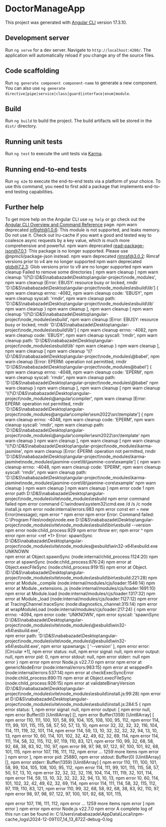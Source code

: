 # DoctorManageApp

This project was generated with [Angular CLI](https://github.com/angular/angular-cli) version 17.3.10.

## Development server

Run `ng serve` for a dev server. Navigate to `http://localhost:4200/`. The application will automatically reload if you change any of the source files.

## Code scaffolding

Run `ng generate component component-name` to generate a new component. You can also use `ng generate directive|pipe|service|class|guard|interface|enum|module`.

## Build

Run `ng build` to build the project. The build artifacts will be stored in the `dist/` directory.

## Running unit tests

Run `ng test` to execute the unit tests via [Karma](https://karma-runner.github.io).

## Running end-to-end tests

Run `ng e2e` to execute the end-to-end tests via a platform of your choice. To use this command, you need to first add a package that implements end-to-end testing capabilities.

## Further help

To get more help on the Angular CLI use `ng help` or go check out the [Angular CLI Overview and Command Reference](https://angular.io/cli) page.
npm warn deprecated inflight@1.0.6: This module is not supported, and leaks memory. Do not use it. Check out lru-cache if you want a good and tested 
way to coalesce async requests by a key value, which is much more comprehensive and powerful.
npm warn deprecated read-package-json@7.0.1: This package is no longer supported. Please use @npmcli/package-json instead.
npm warn deprecated rimraf@3.0.2: Rimraf versions prior to v4 are no longer supported
npm warn deprecated glob@7.2.3: Glob versions prior to v9 are no longer supported
npm warn cleanup Failed to remove some directories [
npm warn cleanup   [
npm warn cleanup     '\\\\?\\D:\\D&S\\nababazade\\Desktop\\angular-project\\node_modules',
npm warn cleanup     [Error: EBUSY: resource busy or locked, rmdir 'D:\D&S\nababazade\Desktop\angular-project\node_modules\esbuild\lib'] {
npm warn cleanup       errno: -4082,
npm warn cleanup       code: 'EBUSY',
npm warn cleanup       syscall: 'rmdir',
npm warn cleanup       path: 'D:\\D&S\\nababazade\\Desktop\\angular-project\\node_modules\\esbuild\\lib'
npm warn cleanup     }
npm warn cleanup   ],
npm warn cleanup   [
npm warn cleanup     '\\\\?\\D:\\D&S\\nababazade\\Desktop\\angular-project\\node_modules\\esbuild',
npm warn cleanup     [Error: EBUSY: resource busy or locked, rmdir 'D:\D&S\nababazade\Desktop\angular-project\node_modules\esbuild\lib'] {
npm warn cleanup       errno: -4082,
npm warn cleanup       code: 'EBUSY',
npm warn cleanup       syscall: 'rmdir',
npm warn cleanup       path: 'D:\\D&S\\nababazade\\Desktop\\angular-project\\node_modules\\esbuild\\lib'
npm warn cleanup     }
npm warn cleanup   ],
npm warn cleanup   [
npm warn cleanup     '\\\\?\\D:\\D&S\\nababazade\\Desktop\\angular-project\\node_modules\\@babel',
npm warn cleanup     [Error: EPERM: operation not permitted, rmdir 'D:\D&S\nababazade\Desktop\angular-project\node_modules\@babel'] {
npm warn cleanup       errno: -4048,
npm warn cleanup       code: 'EPERM',
npm warn cleanup       syscall: 'rmdir',
npm warn cleanup       path: 'D:\\D&S\\nababazade\\Desktop\\angular-project\\node_modules\\@babel'
npm warn cleanup     }
npm warn cleanup   ],
npm warn cleanup   [
npm warn cleanup     '\\\\?\\D:\\D&S\\nababazade\\Desktop\\angular-project\\node_modules\\@angular\\compiler',
npm warn cleanup     [Error: EPERM: operation not permitted, rmdir 'D:\D&S\nababazade\Desktop\angular-project\node_modules\@angular\compiler\esm2022\src\template'] {
npm warn cleanup       errno: -4048,
npm warn cleanup       code: 'EPERM',
npm warn cleanup       syscall: 'rmdir',
npm warn cleanup       path: 'D:\\D&S\\nababazade\\Desktop\\angular-project\\node_modules\\@angular\\compiler\\esm2022\\src\\template'
npm warn cleanup     }
npm warn cleanup   ],
npm warn cleanup   [
npm warn cleanup     '\\\\?\\D:\\D&S\\nababazade\\Desktop\\angular-project\\node_modules\\karma-jasmine',
npm warn cleanup     [Error: EPERM: operation not permitted, rmdir 'D:\D&S\nababazade\Desktop\angular-project\node_modules\karma-jasmine\node_modules\jasmine-core\lib\jasmine-core\example'] {
npm warn cleanup       errno: -4048,
npm warn cleanup       code: 'EPERM',
npm warn cleanup       syscall: 'rmdir',
npm warn cleanup       path: 'D:\\D&S\\nababazade\\Desktop\\angular-project\\node_modules\\karma-jasmine\\node_modules\\jasmine-core\\lib\\jasmine-core\\example'
npm warn cleanup     }
npm warn cleanup   ]
npm warn cleanup ]
npm error code 1
npm error path D:\D&S\nababazade\Desktop\angular-project\node_modules\vite\node_modules\esbuild
npm error command failed
npm error command C:\windows\system32\cmd.exe /d /s /c node install.js
npm error node:internal/errors:983
npm error   const err = new Error(message);
npm error               ^
npm error
npm error Error: Command failed: C:\Program Files\nodejs\node.exe D:\D&S\nababazade\Desktop\angular-project\node_modules\vite\node_modules\esbuild\bin\esbuild --version
npm error node:child_process:929
npm error     throw err;
npm error     ^
npm error
npm error <ref *1> Error: spawnSync D:\D&S\nababazade\Desktop\angular-project\node_modules\vite\node_modules\@esbuild\win32-x64\esbuild.exe UNKNOWN  
npm error     at Object.spawnSync (node:internal/child_process:1124:20)
npm error     at spawnSync (node:child_process:876:24)
npm error     at Object.execFileSync (node:child_process:919:15)
npm error     at Object.<anonymous> (D:\D&S\nababazade\Desktop\angular-project\node_modules\vite\node_modules\esbuild\bin\esbuild:221:28)
npm error     at Module._compile (node:internal/modules/cjs/loader:1546:14)
npm error     at Module._extensions..js (node:internal/modules/cjs/loader:1691:10)
npm error     at Module.load (node:internal/modules/cjs/loader:1317:32)
npm error     at Module._load (node:internal/modules/cjs/loader:1127:12)
npm error     at TracingChannel.traceSync (node:diagnostics_channel:315:14)
npm error     at wrapModuleLoad (node:internal/modules/cjs/loader:217:24) {
npm error   errno: -4094,
npm error   code: 'UNKNOWN',
npm error   syscall: 'spawnSync D:\\D&S\\nababazade\\Desktop\\angular-project\\node_modules\\vite\\node_modules\\@esbuild\\win32-x64\\esbuild.exe',  
npm error   path: 'D:\\D&S\\nababazade\\Desktop\\angular-project\\node_modules\\vite\\node_modules\\@esbuild\\win32-x64\\esbuild.exe',
npm error   spawnargs: [ '--version' ],
npm error   error: [Circular *1],
npm error   status: null,
npm error   signal: null,
npm error   output: null,
npm error   pid: 0,
npm error   stdout: null,
npm error   stderr: null
npm error }
npm error
npm error Node.js v22.7.0
npm error
npm error     at genericNodeError (node:internal/errors:983:15)
npm error     at wrappedFn (node:internal/errors:537:14)
npm error     at checkExecSyncError (node:child_process:890:11)
npm error     at Object.execFileSync (node:child_process:926:15)
npm error     at validateBinaryVersion (D:\D&S\nababazade\Desktop\angular-project\node_modules\vite\node_modules\esbuild\install.js:99:28)
npm error     at D:\D&S\nababazade\Desktop\angular-project\node_modules\vite\node_modules\esbuild\install.js:284:5 {
npm error   status: 1,
npm error   signal: null,
npm error   output: [
npm error     null,
npm error     Buffer(0) [Uint8Array] [],
npm error     Buffer(1359) [Uint8Array] [
npm error       110, 111, 100, 101,  58,  99, 104, 105, 108, 100,  95, 112,
npm error       114, 111,  99, 101, 115, 115,  58,  57,  50,  57,  13,  10,
npm error        32,  32,  32,  32, 116, 104, 114, 111, 119,  32, 101, 114,
npm error       114,  59,  13,  10,  32,  32,  32,  32,  94,  13,  10,  13,
npm error        10,  60, 114, 101, 102,  32,  42,  49,  62,  32,  69, 114,
npm error       114, 111, 114,  58,  32, 115, 112,  97, 119, 110,  83, 121,
npm error       110,  99,  32,  68,  58,  92,  68,  38,  83,  92, 110,  97,
npm error        98,  97,  98,  97, 122,  97, 100, 101,  92,  68, 101, 115,
npm error       107, 116, 111, 112,
npm error       ... 1259 more items
npm error     ]
npm error   ],
npm error   pid: 25880,
npm error   stdout: Buffer(0) [Uint8Array] [],
npm error   stderr: Buffer(1359) [Uint8Array] [
npm error     110, 111, 100, 101,  58,  99, 104, 105, 108, 100,  95, 112,
npm error     114, 111,  99, 101, 115, 115,  58,  57,  50,  57,  13,  10,
npm error      32,  32,  32,  32, 116, 104, 114, 111, 119,  32, 101, 114,
npm error     114,  59,  13,  10,  32,  32,  32,  32,  94,  13,  10,  13,
npm error      10,  60, 114, 101, 102,  32,  42,  49,  62,  32,  69, 114,
npm error     114, 111, 114,  58,  32, 115, 112,  97, 119, 110,  83, 121,
npm error     110,  99,  32,  68,  58,  92,  68,  38,  83,  92, 110,  97,
npm error      98,  97,  98,  97, 122,  97, 100, 101,  92,  68, 101, 115,


    
npm error     107, 116, 111, 112,
npm error     ... 1259 more items
npm error   ]
npm error }
npm error
npm error Node.js v22.7.0
npm error A complete log of this run can be found in: C:\Users\nababazade\AppData\Local\npm-cache\_logs\2024-12-09T07_14_13_872Z-debug-0.log
